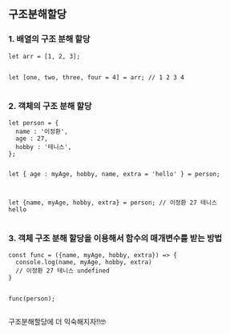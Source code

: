 <h2 id="구조분해할당">구조분해할당</h2>
<h3 id="1-배열의-구조-분해-할당">1. 배열의 구조 분해 할당</h3>
<pre><code class="language-javascript">let arr = [1, 2, 3];

let [one, two, three, four = 4] = arr; // 1 2 3 4</code></pre>
<h3 id="2-객체의-구조-분해-할당">2. 객체의 구조 분해 할당</h3>
<pre><code class="language-javascript">let person = {
  name : '이정환',
  age : 27,
  hobby : '테니스',
};

let {
  age : myAge, 
  hobby,
  name,
  extra = 'hello'
} = person;

let {name, myAge, hobby, extra} = person; // 이정환 27 테니스 hello</code></pre>
<h3 id="3-객체-구조-분해-할당을-이용해서-함수의-매개변수를-받는-방법">3. 객체 구조 분해 할당을 이용해서 함수의 매개변수를 받는 방법</h3>
<pre><code class="language-javascript">const func = ({name, myAge, hobby, extra}) =&gt; {
  console.log(name, myAge, hobby, extra)
  // 이정환 27 테니스 undefined
}

func(person);</code></pre>
<p>구조분해할당에 더 익숙해지자!!🤓</p>